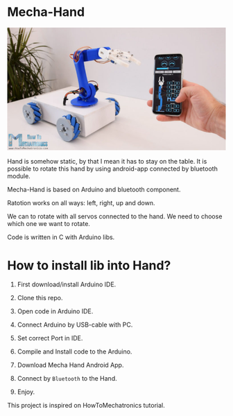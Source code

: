 # Mecha-Hand

![Mecha-Hand Picture](/image.jpg)

Hand is somehow static, by that I mean it has to stay on the table.
It is possible to rotate this hand by using android-app connected by bluetooth module.

Mecha-Hand is based on Arduino and bluetooth component.

Ratotion works on all ways: left, right, up and down.

We can to rotate with all servos connected to the hand. We need to choose which one we want to rotate.

Code is written in C with Arduino libs.


# How to install lib into Hand?

1. First download/install Arduino IDE.

2. Clone this repo.

3. Open code in Arduino IDE.

4. Connect Arduino by USB-cable with PC.

5. Set correct Port in IDE.

6. Compile and Install code to the Arduino.

7. Download Mecha Hand Android App.

8. Connect by `Bluetooth` to the Hand.

9. Enjoy.


This project is inspired on HowToMechatronics tutorial.
